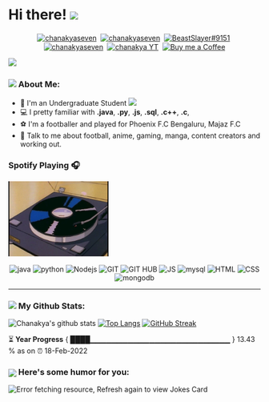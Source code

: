 


# Hi there! <img src="https://github.com/TheDudeThatCode/TheDudeThatCode/blob/master/Assets/Hi.gif" width="29px">
<p align="center">
<a href="https://twitter.com/chanakyaseven" target="blank"><img align="center" src="https://cdn.jsdelivr.net/npm/simple-icons@3.0.1/icons/twitter.svg" alt="chanakyaseven" height="30" width="30" /></a>&nbsp;
<a href="https://in.linkedin.com/in/chanakya-k-s-792017181" target="blank"><img align="center" src="https://cdn.jsdelivr.net/npm/simple-icons@3.0.1/icons/linkedin.svg" alt="chanakyaseven" height="30" width="30" /></a>&nbsp;
<a href="http://discord.com/users/BeastSlayer#9151" target="blank"><img align="center" src="https://cdn.jsdelivr.net/npm/simple-icons@3.0.1/icons/discord.svg" alt="BeastSlayer#9151" height="40" width="30" /></a>&nbsp;
<a href="https://www.instagram.com/chanakyaseven/?hl=en" target="blank"><img align="center" src="https://cdn.jsdelivr.net/npm/simple-icons@3.0.1/icons/instagram.svg" alt="chanakyaseven" height="40" width="30" /></a>&nbsp;
<a href="https://www.youtube.com/channel/UCHakf5GLtTURvG2wqURSRTA?app=desktop" target="blank"><img align="center" src="https://cdn.jsdelivr.net/npm/simple-icons@3.0.1/icons/youtube.svg" alt="chanakya YT" height="40" width="30" /></a>&nbsp;      
<a href="https://www.buymeacoffee.com/chanakyaseven"><img align="center" alt="Buy me a Coffee" width="30px" src="https://cdn.jsdelivr.net/npm/simple-icons@3.0.1/icons/buymeacoffee.svg" /></a>
</p>

![](https://camo.githubusercontent.com/992babdffd8c74a1502de375fbdf7e4d54773242/68747470733a2f2f6d656469612e67697068792e636f6d2f6d656469612f53576f536b4e36447854737a71494b4571762f67697068792e676966)

### <img src="https://github.com/TheDudeThatCode/TheDudeThatCode/blob/master/Assets/Developer.gif" width="45px"> About Me:
- 🏦 I'm an Undergraduate Student 
      <img src="https://media.giphy.com/media/WUlplcMpOCEmTGBtBW/giphy.gif" width="30">
- 💻 I pretty familiar with **.java**, **.py**, **.js**, **.sql**, **.c++**, **.c**,
- ⚽ I'm a footballer and played for Phoenix F.C Bengaluru, Majaz F.C
- 💬 Talk to me about football, anime, gaming, manga, content creators and working out.

### Spotify Playing 🎧

[<img src="https://github.com/An3sha/An3sha/blob/master/Art/3.gif" alt="Chanakya Spotify Playing" width="200" />](https://open.spotify.com/playlist/2RMfbfxjBKi2LUiwJ4iGNV?si=11XVdQ9xSZyGefIB0ixhvw)

<p align="center">
      <img src="https://www.vectorlogo.zone/logos/java/java-icon.svg" alt="java" width="65" height="65"/> 
      <img src="https://www.vectorlogo.zone/logos/python/python-icon.svg" alt="python" width="55" height="55"/>
      <img src="https://www.vectorlogo.zone/logos/nodejs/nodejs-icon.svg" alt="Nodejs" width="55" height="55"/>
      <img src="https://cdn.jsdelivr.net/npm/simple-icons@3.0.1/icons/git.svg" alt="GIT" width="55" height="55"/>
      <img src="https://cdn.jsdelivr.net/npm/simple-icons@3.0.1/icons/github.svg" alt="GIT HUB" width="55" height="55"/> 
      <img src="https://www.vectorlogo.zone/logos/git-scm/git-scm-icon.svg" alt="JS" width="55" height="55"/> 
      <img src="https://www.vectorlogo.zone/logos/mysql/mysql-icon.svg" alt="mysql" width="45" height="55"/>
      <img src="https://www.vectorlogo.zone/logos/w3_html5/w3_html5-icon.svg" alt="HTML" width="45" height="55"/>
      <img src="https://www.vectorlogo.zone/logos/w3_css/w3_css-official.svg" alt="CSS" width="45" height="55"/>
      <img src="https://www.vectorlogo.zone/logos/mongodb/mongodb-icon.svg" alt="mongodb" width="45" height="55"/>
</p>

---
### <img src='https://media1.giphy.com/media/du3J3cXyzhj75IOgvA/giphy.gif?cid=ecf05e47x2g034i9pzwtzzsd3xgg2w9nr94t4tflbbgo3008&rid=giphy.gif' width='25px'> My Github Stats:
![Chanakya's github stats](https://github-readme-stats.vercel.app/api?username=ChSeven&show_icons=true&title_color=ffc857&icon_color=8ac926&text_color=daf7dc&bg_color=151515&hide=issues&count_private=true&include_all_commits=true)
[![Top Langs](https://github-readme-stats.vercel.app/api/top-langs/?username=ChSeven&layout=compact&text_color=daf7dc&bg_color=151515&hide=css,html,php)](https://github.com/anuraghazra/github-readme-stats)
[![GitHub Streak](https://github-readme-streak-stats.herokuapp.com/?user=ChSeven&theme=dark)](https://git.io/streak-stats)



⏳ **Year Progress** { ████▁▁▁▁▁▁▁▁▁▁▁▁▁▁▁▁▁▁▁▁▁▁▁▁▁▁ } 13.43 % as on ⏰ 18-Feb-2022


### <img align ='center' src='https://media2.giphy.com/media/UQDSBzfyiBKvgFcSTw/giphy.gif?cid=ecf05e47p3cd513axbek3f56ti3jzizq8hincw20jauyyfyw&rid=giphy.gif' width ='29px'> Here's some humor for you:
<img src="https://readme-jokes.vercel.app/api" alt="Error fetching resource, Refresh again to view Jokes Card" />

